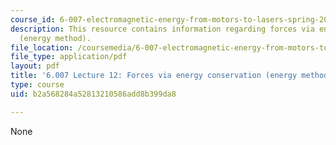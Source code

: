 ```yaml
---
course_id: 6-007-electromagnetic-energy-from-motors-to-lasers-spring-2011
description: This resource contains information regarding forces via energy conservation
  (energy method).
file_location: /coursemedia/6-007-electromagnetic-energy-from-motors-to-lasers-spring-2011/b2a568284a52813210586add8b399da8_MIT6_007S11_lec12.pdf
file_type: application/pdf
layout: pdf
title: '6.007 Lecture 12: Forces via energy conservation (energy method)'
type: course
uid: b2a568284a52813210586add8b399da8

---
```

None